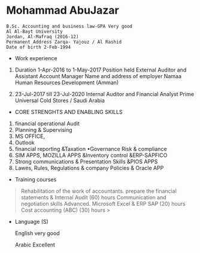 # Mohammad AbuJazar
```
B.Sc. Accounting and business law-GPA Very good
Al Al-Bayt University
Jordan, Al-Mafraq (2016-12)
Permanent Address Zarqa- Yajouz / Al Rashid
Date of birth 2-Feb-1994
```
* Work experience
1. Duration 1-Apr-2016 to 1-May-2017
Position held External Auditor and Assistant Account Manager
Name and address of
employer
Namaa Human Resources Development (Amman)

2. 23-Jul-2017 till 23-Jul-2020
Internal Auditor and Financial Analyst 
Prime Universal Cold Stores / Saudi  Arabia

* CORE STRENGHTS AND ENABLING SKILLS
1. financial operational Audit
2. Planning & Supervising 
3. MS OFFICE, 
4. Outlook 
5. financial reporting &Taxation •Governance Risk & compliance 
6. SIM APPS, MOZILLA APPS &Inventory control &ERP-SAPFICO
7. Strong communications & Presentation Skills &PIOS APPS
8. Lawes, Rules, Regulations & company Policies & Oracle APP

* Training courses 
> Rehabilitation of the work of accountants. prepare 
the financial statements & Internal Audit (60) hours
 Communication and negotiation skills Advanced.
 Microsoft Excel & ERP SAP (20) hours 
 Cost accounting (ABC) (30) hours >
 * Language (S)

    English very good 

    Arabic Excellent 